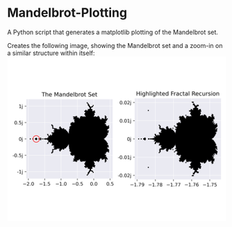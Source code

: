 # Mandelbrot-Plotting
A Python script that generates a matplotlib plotting of the Mandelbrot set.

Creates the following image, showing the Mandelbrot set and a zoom-in on a similar structure within itself:
![](https://github.com/tknorris23/Mandelbrot-Plotting/blob/main/mandelbrot.png?raw=true)
